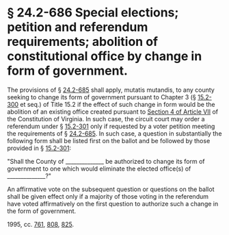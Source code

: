 # § 24.2-686 Special elections; petition and referendum requirements; abolition of constitutional office by change in form of government.

<p>The provisions of § <a href='http://law.lis.virginia.gov/vacode/24.2-685/'>24.2-685</a> shall apply, mutatis mutandis, to any county seeking to change its form of government pursuant to Chapter 3 (§ <a href='http://law.lis.virginia.gov/vacode/15.2-300/'>15.2-300</a> et seq.) of Title 15.2 if the effect of such change in form would be the abolition of an existing office created pursuant to <a href='http://law.lis.virginia.gov/constitution/article7/section4'>Section 4 of Article VII</a> of the Constitution of Virginia. In such case, the circuit court may order a referendum under § <a href='http://law.lis.virginia.gov/vacode/15.2-301/'>15.2-301</a> only if requested by a voter petition meeting the requirements of § <a href='http://law.lis.virginia.gov/vacode/24.2-685/'>24.2-685</a>. In such case, a question in substantially the following form shall be listed first on the ballot and be followed by those provided in § <a href='http://law.lis.virginia.gov/vacode/15.2-301/'>15.2-301</a>:</p><p>"Shall the County of ______________ be authorized to change its form of government to one which would eliminate the elected office(s) of ______________?"</p><p>An affirmative vote on the subsequent question or questions on the ballot shall be given effect only if a majority of those voting in the referendum have voted affirmatively on the first question to authorize such a change in the form of government.</p><p>1995, cc. <a href='http://lis.virginia.gov/cgi-bin/legp604.exe?951+ful+CHAP0761'>761</a>, <a href='http://lis.virginia.gov/cgi-bin/legp604.exe?951+ful+CHAP0808'>808</a>, <a href='http://lis.virginia.gov/cgi-bin/legp604.exe?951+ful+CHAP0825'>825</a>.</p>